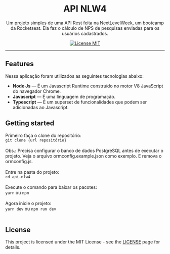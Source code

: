 <h1 align="center">
API NLW4
</h1>

<p align="center">Um projeto simples de uma API Rest feita na NextLevelWeek, um bootcamp da Rocketseat. Ela faz o cálculo de NPS de pesquisas
enviadas para os usuários cadastrados.</p>

<p align="center">
  <a href="https://opensource.org/licenses/MIT">
    <img src="https://img.shields.io/badge/License-MIT-blue.svg" alt="License MIT">
  </a>
</p>

<hr />

## Features
[//]: # (Add the features of your project here:)
Nessa aplicação foram utilizados as seguintes tecnologias abaixo:

- **Node Js** — É um Javascript Runtime construído no motor V8 JavaScript do navegador Chrome.
- **Javascript** — É uma linguagem de programação.
- **Typescript** — É um superset de funcionalidades que podem ser adicionadas ao Javascript.

## Getting started

Primeiro faça o clone do repositório: <br>
    `git clone {url repositório}` <br><br>
Obs.: Precisa configurar o banco de dados PostgreSQL antes de executar o projeto.
Veja o arquivo ormconfig.example.json como exemplo.
E remova o ormconfig.js. <br><br>
Entre na pasta do projeto: <br>
    `cd api-nlw4` <br><br>
Execute o comando para baixar os pacotes: <br>
    `yarn` ou `npm` <br><br>
Agora inicie o projeto: <br>
    `yarn dev` ou `npm run dev` <br><br>

## License

This project is licensed under the MIT License - see the [LICENSE](https://opensource.org/licenses/MIT) page for details.
